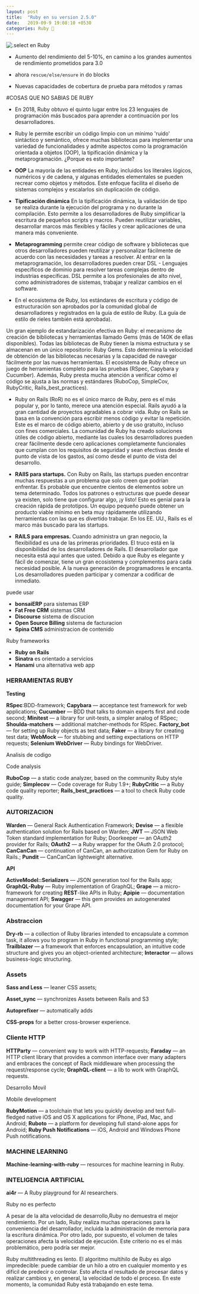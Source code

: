 ```yaml
---
layout: post
title:  "Ruby en su version 2.5.0"
date:   2019-09-9 19:08:10 +0530
categories: Ruby 💎
---
```


![.select en Ruby](https://media.giphy.com/media/AEAFLn3fOUImY/giphy.gif)


- Aumento del rendimiento del 5-10%, en  camino a los grandes aumentos de rendimiento prometidos para 3.0

- ahora `rescue/else/ensure` in do blocks 

- Nuevas capacidades de cobertura de prueba para métodos y ramas

#COSAS QUE NO SABIAS DE RUBY

- En 2018, Ruby obtuvo el quinto lugar entre los 23 lenguajes de programación más buscados para aprender a continuación por los desarrolladores.
- Ruby le permite escribir un código limpio con un mínimo 'ruido' sintáctico y semántico, ofrece muchas bibliotecas para implementar una variedad de funcionalidades y admite aspectos como la programación orientada a objetos (OOP), la tipificación dinámica y la metaprogramación. ¿Porque es esto importante?


- **OOP** La mayoría de las entidades en Ruby, incluidos los literales lógicos, numéricos y de cadena, y algunas entidades elementales se pueden recrear como objetos y métodos. Este enfoque facilita el diseño de sistemas complejos y escalarlos sin duplicación de código.

- **Tipificación dinámica** En la tipificación dinámica, la validación de tipo se realiza durante la ejecución del programa y no durante la compilación. Esto permite a los desarrolladores de Ruby simplificar la escritura de pequeños scripts y macros. Pueden reutilizar variables, desarrollar marcos más flexibles y fáciles y crear aplicaciones de una manera más conveniente.


- **Metaprogramming** 
  permite crear código de software y bibliotecas que otros desarrolladores pueden reutilizar y personalizar fácilmente de acuerdo con las necesidades y tareas a resolver. Al entrar en la metaprogramación, los desarrolladores pueden crear DSL - Lenguajes específicos de dominio para resolver tareas complejas dentro de industrias específicas. DSL permite a los profesionales de alto nivel, como administradores de sistemas, trabajar y realizar cambios en el software.

- En el ecosistema de Ruby, los estándares de escritura y código de estructuración son aprobados por la comunidad global de desarrolladores y registrados en la guía de estilo de Ruby. (La guía de estilo de rieles también está aprobada). 

Un gran ejemplo de estandarización efectiva en Ruby: el mecanismo de creación de bibliotecas y herramientas llamado Gems (más de 140K de ellas disponibles). Todas las bibliotecas de Ruby tienen la misma estructura y se almacenan en un único repositorio: Ruby Gems. Esto determina la velocidad de obtención de las bibliotecas necesarias y la capacidad de navegar fácilmente por las nuevas herramientas. El ecosistema de Ruby ofrece un juego de herramientas completo para las pruebas (RSpec, Capybara y Cucumber). Además, Ruby presta mucha atención a verificar cómo el código se ajusta a las normas y estándares (RuboCop, SimpleCov, RubyCritic, Rails_best_practices).

- Ruby on Rails (RoR) no es el único marco de Ruby, pero es el más popular y, por lo tanto, merece una atención especial. Rails ayudó a la gran cantidad de proyectos agradables a cobrar vida. Ruby on Rails se basa en la convención para escribir menos código y evitar la repetición. Este es el marco de código abierto, abierto y de uso gratuito, incluso con fines comerciales. La comunidad de Ruby ha creado soluciones útiles de código abierto, mediante las cuales los desarrolladores pueden crear fácilmente desde cero aplicaciones completamente funcionales que cumplan con los requisitos de seguridad y sean efectivas desde el punto de vista de los gastos, así como desde el punto de vista del desarrollo.

- **RAIlS para startups.** Con Ruby on Rails, las startups pueden encontrar muchas respuestas a un problema que solo creen que podrían enfrentar. Es probable que encuentre cientos de elementos sobre un tema determinado. Todos los patrones o estructuras que puede desear ya existen, solo tiene que configurar algo, ¡y listo! Esto es genial para la creación rápida de prototipos. Un equipo pequeño puede obtener un producto viable mínimo en beta muy rápidamente utilizando herramientas con las que es divertido trabajar. En los EE. UU., Rails es el marco más buscado para las startups.

- **RAILS para empresas.** Cuando administra un gran negocio, la flexibilidad es una de las primeras prioridades. El truco está en la disponibilidad de los desarrolladores de Rails. El desarrollador que necesita está aquí antes que usted. Debido a que Ruby es elegante y fácil de comenzar, tiene un gran ecosistema y complementos para cada necesidad posible. A la nueva generación de programadores le encanta. Los desarrolladores pueden participar y comenzar a codificar de inmediato.

puede usar
- **bonsaiERP** para sistemas ERP 
- **Fat Free CRM** sistemas CRM
-  **Discourse** sistema de discucion 
- **Open Source Billing** sistema de facturacion
-  **Spina CMS** administracion de contenido

Ruby frameworks
- **Ruby on Rails**
- **Sinatra** es orientado a servicios
- **Hanami** una alternativa web app

### HERRAMIENTAS RUBY

**Testing**

**RSpec**:BDD-framework;
**Capybara** — acceptance test framework for web applications;
**Cucumber** — BDD that talks to domain experts first and code second;
**Minitest** — a library for unit-tests, a simpler analog of RSpec;
**Shoulda-matchers** — additional matcher-methods for RSpec.
**Factory_bot** — for setting up Ruby objects as test data;
**Faker** — a library for creating test data;
**WebMock** — for stubbing and setting expectations on HTTP requests;
**Selenium WebDriver** — Ruby bindings for WebDriver.

Analisis de codigo

Code analysis

**RuboCop** — a static code analyzer, based on the community Ruby style guide;
**Simplecov** — Code coverage for Ruby 1.9+;
**RubyCritic** — a Ruby code quality reporter;
**Rails_best_practices** — a tool to check Ruby code quality.


### AUTORIZACION


**Warden** — General Rack Authentication Framework;
**Devise** — a flexible authentication solution for Rails based on Warden;
**JWT** — JSON Web Token standard implementation for Ruby;
Doorkeeper — an OAuth2 provider for Rails;
**OAuth2** — a Ruby wrapper for the OAuth 2.0 protocol;
**CanCanCan** — continuation of CanCan, an authorization Gem for Ruby on Rails.;
**Pundit** — CanCanCan lightweight alternative.

**API**


**ActiveModel::Serializers** — JSON generation tool for the Rails app;
**GraphQL-Ruby** — Ruby implementation of GraphQL;
**Grape** — a micro-framework for creating **REST**-like APIs in Ruby;
**Apipie** — documentation management API;
**Swagger** — this gem provides an autogenerated documentation for your Grape API.

### Abstraccion


**Dry-rb** — a collection of Ruby libraries intended to encapsulate a common task, it allows you to program in Ruby in functional programming style;
**Trailblazer** — a framework that enforces encapsulation, an intuitive code structure and gives you an object-oriented architecture;
**Interactor** — allows business-logic structuring.


### Assets

**Sass and Less** — leaner CSS assets;

**Asset_sync** — synchronizes Assets between Rails and S3

**Autoprefixer** — automatically adds 

**CSS-props** for a better cross-browser experience.

### Cliente HTTP


**HTTParty** — convenient way to work with HTTP-requests;
**Faraday** — an HTTP client library that provides a common interface over many adapters and embraces the concept of Rack middleware when processing the request/response cycle;
**GraphQL-client** — a lib to work with GraphQL requests.

Desarrollo Movil

Mobile development


**RubyMotion** — a toolchain that lets you quickly develop and test full-fledged native iOS and OS X applications for iPhone, iPad, Mac, and Android;
**Ruboto** — a platform for developing full stand-alone apps for Android;
**Ruby Push Notifications** — iOS, Android and Windows Phone Push notifications.


### MACHINE LEARNING

**Machine-learning-with-ruby** — resources for machine learning in Ruby.

### INTELIGENCIA ARTIFICIAL
 **ai4r** — A Ruby playground for AI researchers.

 Ruby no es perfecto 

   A pesar de la alta velocidad de desarrollo,Ruby no demuestra el mejor rendimiento. Por un lado, Ruby realiza muchas operaciones para la conveniencia del desarrollador, incluida la administración de memoria para la escritura dinámica. Por otro lado, por supuesto, el volumen de tales operaciones afecta la velocidad de ejecución. Este criterio no es el más problemático, pero podría ser mejor.


Ruby multithreading es lento. El algoritmo multihilo de Ruby es algo impredecible: puede cambiar de un hilo a otro en cualquier momento y es difícil de predecir o controlar. Esto afecta el resultado de procesar datos y realizar cambios y, en general, la velocidad de todo el proceso. En este momento, la comunidad Ruby está trabajando en este tema.

